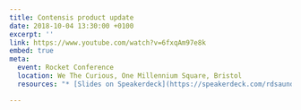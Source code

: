 ```yaml
---
title: Contensis product update
date: 2018-10-04 13:30:00 +0100
excerpt: ''
link: https://www.youtube.com/watch?v=6fxqAm97e8k
embed: true
meta:
  event: Rocket Conference
  location: We The Curious, One Millennium Square, Bristol
  resources: "* [Slides on Speakerdeck](https://speakerdeck.com/rdsaunders/rocket-conf-2018-contensis-update)"

---
```

